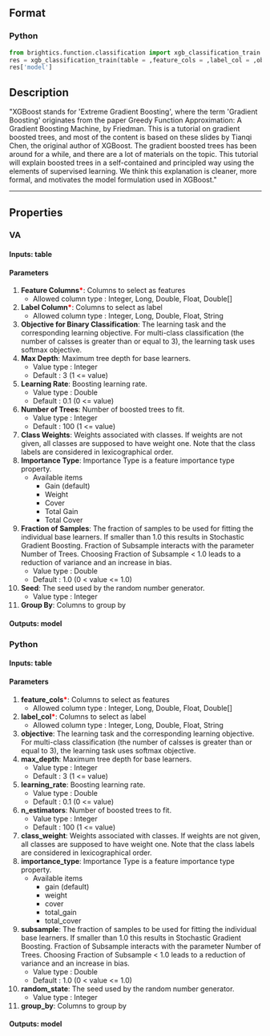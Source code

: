 ## Format
### Python
```python
from brightics.function.classification import xgb_classification_train
res = xgb_classification_train(table = ,feature_cols = ,label_col = ,objective = ,max_depth = ,learning_rate = ,n_estimators = ,class_weight = ,importance_type = ,subsample = ,random_state = ,group_by = )
res['model']
```

## Description
"XGBoost stands for 'Extreme Gradient Boosting', where the term 'Gradient Boosting' originates from the paper Greedy Function Approximation: A Gradient Boosting Machine, by Friedman. This is a tutorial on gradient boosted trees, and most of the content is based on these slides by Tianqi Chen, the original author of XGBoost.
The gradient boosted trees has been around for a while, and there are a lot of materials on the topic. This tutorial will explain boosted trees in a self-contained and principled way using the elements of supervised learning. We think this explanation is cleaner, more formal, and motivates the model formulation used in XGBoost."

---

## Properties
### VA
#### Inputs: table

#### Parameters
1. **Feature Columns**<b style="color:red">*</b>: Columns to select as features
   - Allowed column type : Integer, Long, Double, Float, Double[]
2. **Label Column**<b style="color:red">*</b>: Columns to select as label
   - Allowed column type : Integer, Long, Double, Float, String
3. **Objective for Binary Classification**: The learning task and the corresponding learning objective. For multi-class classification (the number of calsses is greater than or equal to 3), the learning task uses softmax objective.
4. **Max Depth**: Maximum tree depth for base learners.
   - Value type : Integer
   - Default : 3 (1 <= value)
5. **Learning Rate**: Boosting learning rate.
   - Value type : Double
   - Default : 0.1 (0 <= value)
6. **Number of Trees**: Number of boosted trees to fit.
   - Value type : Integer
   - Default : 100 (1 <= value)
7. **Class Weights**: Weights associated with classes. If weights are not given, all classes are supposed to have weight one. Note that the class labels are considered in lexicographical order.
8. **Importance Type**: Importance Type is a feature importance type property.
   - Available items
      - Gain (default)
      - Weight
      - Cover
      - Total Gain
      - Total Cover
9. **Fraction of Samples**: The fraction of samples to be used for fitting the individual base learners. If smaller than 1.0 this results in Stochastic Gradient Boosting. Fraction of Subsample interacts with the parameter Number of Trees. Choosing Fraction of Subsample < 1.0 leads to a reduction of variance and an increase in bias.
   - Value type : Double
   - Default : 1.0 (0 < value <= 1.0)
10. **Seed**: The seed used by the random number generator.
    - Value type : Integer
11. **Group By**: Columns to group by

#### Outputs: model

### Python
#### Inputs: table

#### Parameters
1. **feature_cols**<b style="color:red">*</b>: Columns to select as features
   - Allowed column type : Integer, Long, Double, Float, Double[]
2. **label_col**<b style="color:red">*</b>: Columns to select as label
   - Allowed column type : Integer, Long, Double, Float, String
3. **objective**: The learning task and the corresponding learning objective. For multi-class classification (the number of calsses is greater than or equal to 3), the learning task uses softmax objective.
4. **max_depth**: Maximum tree depth for base learners.
   - Value type : Integer
   - Default : 3 (1 <= value)
5. **learning_rate**: Boosting learning rate.
   - Value type : Double
   - Default : 0.1 (0 <= value)
6. **n_estimators**: Number of boosted trees to fit.
   - Value type : Integer
   - Default : 100 (1 <= value)
7. **class_weight**: Weights associated with classes. If weights are not given, all classes are supposed to have weight one. Note that the class labels are considered in lexicographical order.
8. **importance_type**: Importance Type is a feature importance type property.
   - Available items
      - gain (default)
      - weight
      - cover
      - total_gain
      - total_cover
9. **subsample**: The fraction of samples to be used for fitting the individual base learners. If smaller than 1.0 this results in Stochastic Gradient Boosting. Fraction of Subsample interacts with the parameter Number of Trees. Choosing Fraction of Subsample < 1.0 leads to a reduction of variance and an increase in bias.
   - Value type : Double
   - Default : 1.0 (0 < value <= 1.0)
10. **random_state**: The seed used by the random number generator.
    - Value type : Integer
11. **group_by**: Columns to group by

#### Outputs: model

